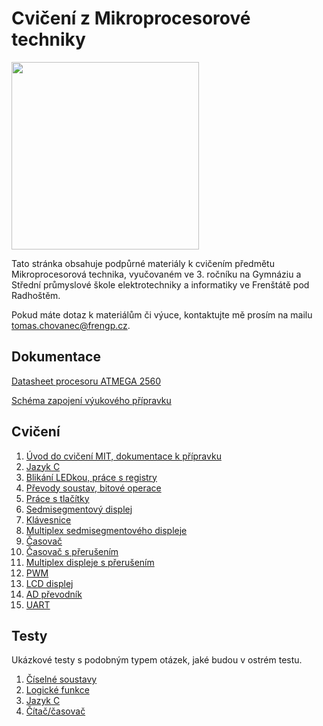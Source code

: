 # Cvičení z Mikroprocesorové techniky
<img src="https://github.com/user-attachments/assets/c95d9d14-21a3-4f19-96f6-1478ac2f1095" width="300"/>

Tato stránka obsahuje podpůrné materiály k cvičením předmětu Mikroprocesorová technika, vyučovaném ve 3. ročníku na Gymnáziu a Střední průmyslové škole elektrotechniky a informatiky ve Frenštátě pod Radhoštěm. 
  
Pokud máte dotaz k materiálům či výuce, kontaktujte mě prosím na mailu [tomas.chovanec@frengp.cz](mailto:tomas.chovanec@frengp.cz).

## Dokumentace

[Datasheet procesoru ATMEGA 2560](files/Atmel-AVR-2560_datasheet.pdf)

[Schéma zapojení výukového přípravku](files/Development_board_schematics.pdf)



## Cvičení
1. [Úvod do cvičení MIT, dokumentace k přípravku](01_Uvod.md)
2. [Jazyk C](00_Jazyk_C.md)
3. [Blikání LEDkou, práce s registry](02_Blikani_LED.md)
4. [Převody soustav, bitové operace](03_Bitove_operace.md)
5. [Práce s tlačítky](04_Tlacitka_podminky.md)
6. [Sedmisegmentový displej](05_Sedmisegmentovy_displej.md)
7. [Klávesnice](06_Klavesnice.md)
8. [Multiplex sedmisegmentového displeje](07_Multiplex_sedmisegmentoveho_displeje.md)
9. [Časovač](08_Timer.md)
10. [Časovač s přerušením](09_Timer_interrupt.md)
11. [Multiplex displeje s přerušením](10_Display_interrupt.md)
12. [PWM](11_PWM.md)
13. [LCD displej](12_LCD.md)
14. [AD převodník](13_ADC.md)
15. [UART](14_UART.md)

<!---
16. [Maticový displej](15_Maticovy_displej.md)
--->


## Testy
Ukázkové testy s podobným typem otázek, jaké budou v ostrém testu. 

1. [Číselné soustavy](files/Test_ciselne_soustavy_logicke_funkce.md)
2. [Logické funkce](files/Test_bitove_operace.md)
3. [Jazyk C](files/Test_jazyk_C.md)
4. [Čítač/časovač](files/Test_timer.md)
